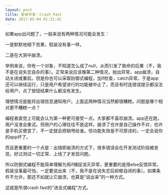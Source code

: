 ```yaml
---
layout: post
title: 安卓开发：Crash Fast
date: 2017-05-04 01:31:42
---
```


如果app出问题了，一般来说有两种情况可能会发生：

一是默默地咽下苦果，假装没有事一样。

二是在大哭中崩溃。

举例来说，你有一个对象，不知道怎么成了null，从而引发了致命的后果（不，我不是在说失恋自杀的事）。正常来说应该像第二种情况，抛出异常，app崩溃，自动关闭或重启。但是你也可以采取防御式编程，加if检查，catch异常。于是app还可以继续运行，只是用户希望进行的功能被中止了，而且有时连错误提示都没法给用户，点了按钮结果什么都没有发生。

理想情况是能将出错信息通知用户。上面这两种情况当然都很糟糕。问题是哪个相对更不糟糕一点？

编程者直觉上可能会认为第一种更可接受一点。大家都不喜欢崩溃。app还在跑，用户没准会重试。但用户的心理往往不是这样。崩溃了也许是自己操作不对，也许是手机买便宜了，不一定就会把锅甩给谁。但功能失效是不可原谅的，一定会说你的app坏了。

而且更重要的一个点是：出错即崩溃的方式下，很多错误会在开发测试阶段被发现，好过测试一切正常、上线了才发现问题。

所以防御式编程不能简单理解为用if捕捉消灭异常，更重要的是用else反馈异常。假装没事最可怕，一定要说出来（不，我不是在说失恋后抑郁自闭的事）。如果条件不允许，那还不如就让它崩溃，也算是“说出来”的一种方式。

这就是所谓crash fast的“进击式编程”方式。